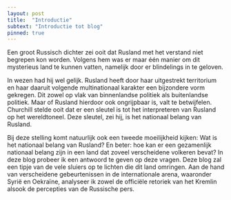 ```yaml
---
layout: post
title:  "Introductie"
subtext: "Introductie tot blog"
pinned: true
---
```


Een groot Russisch dichter zei ooit dat Rusland met het verstand niet begrepen kon worden. Volgens hem was er maar één manier om dit mysterieus land te kunnen vatten, namelijk door er blindelings in te geloven.

In wezen had hij wel gelijk. Rusland heeft door haar uitgestrekt territorium en haar daaruit volgende multinationaal karakter een bijzondere vorm gekregen. Dit zowel op vlak van binnenlandse politiek als buitenlandse politiek. Maar of Rusland hierdoor ook ongrijpbaar is, valt te betwijfelen. Churchill stelde ooit dat er een sleutel is tot het interpreteren van Rusland op het wereldtoneel. Deze sleutel, zei hij, is het nationaal belang van Rusland.

Bij deze stelling komt natuurlijk ook een tweede moeilijkheid kijken: Wat is het nationaal belang van Rusland? En beter: hoe kan er een gezamenlijk nationaal belang zijn in een land dat zoveel verscheidene volkeren bevat? In deze blog probeer ik een antwoord te geven op deze vragen. Deze blog zal een tipje van de vele sluiers op te lichten die dit land omringen. Aan de hand van verscheidene gebeurtenissen in de internationale arena, waaronder Syrië en Oekraïne, analyseer ik zowel de officiële retoriek van het Kremlin alsook de percepties van de Russische pers. 


